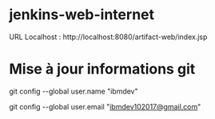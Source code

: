 # jenkins-web-internet

URL Localhost : http://localhost:8080/artifact-web/index.jsp

# Mise à jour informations git

git config --global user.name "ibmdev"

git config --global user.email "ibmdev102017@gmail.com"

